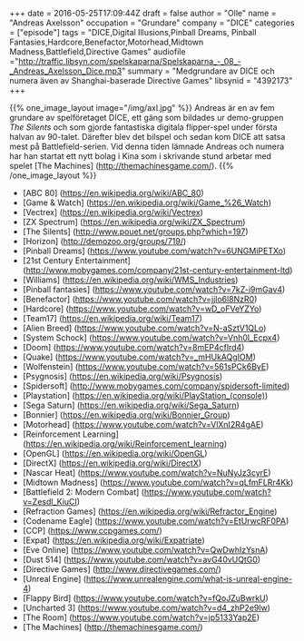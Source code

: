 +++
date = 2016-05-25T17:09:44Z
draft = false
author = "Olle"
name = "Andreas Axelsson"
occupation = "Grundare"
company = "DICE"
categories = ["episode"]
tags = "DICE,Digital Illusions,Pinball Dreams, Pinball Fantasies,Hardcore,Benefactor,Motorhead,Midtown Madness,Battlefield,Directive Games"
audiofile ="http://traffic.libsyn.com/spelskaparna/Spelskaparna_-_08_-_Andreas_Axelsson_Dice.mp3"
summary = "Medgrundare av DICE och numera även av Shanghai-baserade Directive Games"
libsynid = "4392173"
+++

{{% one_image_layout image="/img/axl.jpg" %}}
Andreas är en av fem grundare av spelföretaget DICE, ett gäng som
bildades ur demo-gruppen _The Silents_ och som gjorde fantastiska digitala
flipper-spel under första halvan av 90-talet. Därefter blev det bilspel
och sedan kom DICE att satsa mest på Battlefield-serien. Vid denna tiden
lämnade Andreas och numera har han startat ett nytt bolag i Kina som i
skrivande stund arbetar med spelet [The Machines] (http://themachinesgame.com/).
{{% /one_image_layout %}}

* [ABC 80] (https://en.wikipedia.org/wiki/ABC_80)
* [Game & Watch] (https://en.wikipedia.org/wiki/Game_%26_Watch)
* [Vectrex] (https://en.wikipedia.org/wiki/Vectrex)
* [ZX Spectrum] (https://en.wikipedia.org/wiki/ZX_Spectrum)
* [The Silents] (http://www.pouet.net/groups.php?which=197)
* [Horizon] (http://demozoo.org/groups/719/)
* [Pinball Dreams] (https://www.youtube.com/watch?v=6UNGMiPETXo)
* [21st Century Entertainment] (http://www.mobygames.com/company/21st-century-entertainment-ltd)
* [Williams] (https://en.wikipedia.org/wiki/WMS_Industries)
* [Pinball fantasies] (https://www.youtube.com/watch?v=7kZ-i9mGav4)
* [Benefactor] (https://www.youtube.com/watch?v=jjlo6l8NzR0)
* [Hardcore] (https://www.youtube.com/watch?v=wD_oFVeYZYo)
* [Team17] (https://en.wikipedia.org/wiki/Team17)
* [Alien Breed] (https://www.youtube.com/watch?v=N-aSztV1QLo)
* [System Schock] (https://www.youtube.com/watch?v=Vnh0l_Ecpx4)
* [Doom] (https://www.youtube.com/watch?v=8mEP4cflrd4)
* [Quake] (https://www.youtube.com/watch?v=_mHUkAQgIOM)
* [Wolfenstein] (https://www.youtube.com/watch?v=561sPCk6ByE)
* [Psygnosis] (https://en.wikipedia.org/wiki/Psygnosis)
* [Spidersoft] (http://www.mobygames.com/company/spidersoft-limited)
* [Playstation] (https://en.wikipedia.org/wiki/PlayStation_(console))
* [Sega Saturn] (https://en.wikipedia.org/wiki/Sega_Saturn)
* [Bonnier] (https://en.wikipedia.org/wiki/Bonnier_Group)
* [Motorhead] (https://www.youtube.com/watch?v=VlXnI2R4gAE)
* [Reinforcement Learning] (https://en.wikipedia.org/wiki/Reinforcement_learning)
* [OpenGL] (https://en.wikipedia.org/wiki/OpenGL)
* [DirectX] (https://en.wikipedia.org/wiki/DirectX)
* [Nascar Heat] (https://www.youtube.com/watch?v=NuNyJz3cyrE)
* [Midtown Madness] (https://www.youtube.com/watch?v=qLfmFLRr4Kk)
* [Battlefield 2: Modern Combat] (https://www.youtube.com/watch?v=Zesdl_KiuCI)
* [Refraction Games] (https://en.wikipedia.org/wiki/Refractor_Engine)
* [Codename Eagle] (https://www.youtube.com/watch?v=EtUrwcRF0PA)
* [CCP] (https://www.ccpgames.com/)
* [Expat] (https://en.wikipedia.org/wiki/Expatriate)
* [Eve Online] (https://www.youtube.com/watch?v=QwDwhIzYsnA)
* [Dust 514] (https://www.youtube.com/watch?v=avG40vUQtG0)
* [Directive Games] (http://www.directivegames.com/)
* [Unreal Engine] (https://www.unrealengine.com/what-is-unreal-engine-4)
* [Flappy Bird] (https://www.youtube.com/watch?v=fQoJZuBwrkU)
* [Uncharted 3] (https://www.youtube.com/watch?v=d4_zhP2e9lw)
* [The Room] (https://www.youtube.com/watch?v=jp5133Yap2E)
* [The Machines] (http://themachinesgame.com/)
